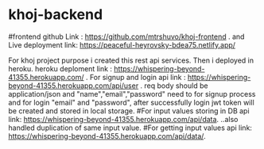 # khoj-backend

#frontend github Link : https://github.com/mtrshuvo/khoj-frontend . and Live deployment link: https://peaceful-heyrovsky-bdea75.netlify.app/

For khoj project purpose i created this rest api services. 
Then i deployed in heroku. heroku deploment link : https://whispering-beyond-41355.herokuapp.com/ .
For signup and login api link : https://whispering-beyond-41355.herokuapp.com/api/user .
req body should be application/json and "name","email","password" need to for signup process and for login "email" and "password", 
after successfully login jwt token will be created and stored in local storage.
#For input values storing in DB api link: https://whispering-beyond-41355.herokuapp.com/api/data.
..also handled duplication of same input value. 
#For getting input values api link: https://whispering-beyond-41355.herokuapp.com/api/data/<userid>.
  

